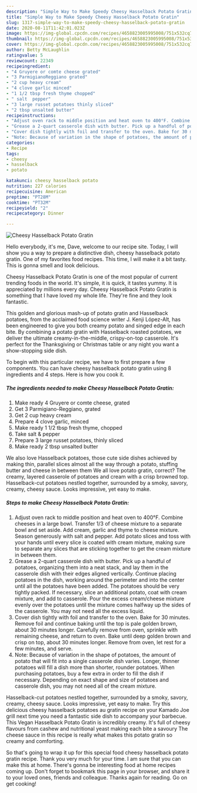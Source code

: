 ```yaml
---
description: "Simple Way to Make Speedy Cheesy Hasselback Potato Gratin"
title: "Simple Way to Make Speedy Cheesy Hasselback Potato Gratin"
slug: 1317-simple-way-to-make-speedy-cheesy-hasselback-potato-gratin
date: 2020-08-11T11:42:01.023Z
image: https://img-global.cpcdn.com/recipes/4658823005995008/751x532cq70/cheesy-hasselback-potato-gratin-recipe-main-photo.jpg
thumbnail: https://img-global.cpcdn.com/recipes/4658823005995008/751x532cq70/cheesy-hasselback-potato-gratin-recipe-main-photo.jpg
cover: https://img-global.cpcdn.com/recipes/4658823005995008/751x532cq70/cheesy-hasselback-potato-gratin-recipe-main-photo.jpg
author: Betty McLaughlin
ratingvalue: 5
reviewcount: 22349
recipeingredient:
- "4 Gruyere or comte cheese grated"
- "3 ParmigianoReggiano grated"
- "2 cup heavy cream"
- "4 clove garlic minced"
- "1 1/2 tbsp fresh thyme chopped"
- " salt  pepper"
- "3 large russet potatoes thinly sliced"
- "2 tbsp unsalted butter"
recipeinstructions:
- "Adjust oven rack to middle position and heat oven to 400°F. Combine cheeses in a large bowl. Transfer 1/3 of cheese mixture to a separate bowl and set aside. Add cream, garlic and thyme to cheese mixture. Season generously with salt and pepper. Add potato slices and toss with your hands until every slice is coated with cream mixture, making sure to separate any slices that are sticking together to get the cream mixture in between them."
- "Grease a 2-quart casserole dish with butter. Pick up a handful of potatoes, organizing them into a neat stack, and lay them in the casserole dish with their edges aligned vertically. Continue placing potatoes in the dish, working around the perimeter and into the center until all the potatoes have been added. The potatoes should be very tightly packed. If necessary, slice an additional potato, coat with cream mixture, and add to casserole. Pour the excess cream/cheese mixture evenly over the potatoes until the mixture comes halfway up the sides of the casserole. You may not need all the excess liquid."
- "Cover dish tightly with foil and transfer to the oven. Bake for 30 minutes. Remove foil and continue baking until the top is pale golden brown, about 30 minutes longer. Carefully remove from oven, sprinkle with remaining cheese, and return to oven. Bake until deep golden brown and crisp on top, about 30 minutes longer. Remove from oven, let rest for a few minutes, and serve."
- "Note: Because of variation in the shape of potatoes, the amount of potato that will fit into a single casserole dish varies. Longer, thinner potatoes will fill a dish more than shorter, rounder potatoes. When purchasing potatoes, buy a few extra in order to fill the dish if necessary. Depending on exact shape and size of potatoes and casserole dish, you may not need all of the cream mixture."
categories:
- Recipe
tags:
- cheesy
- hasselback
- potato

katakunci: cheesy hasselback potato 
nutrition: 227 calories
recipecuisine: American
preptime: "PT28M"
cooktime: "PT32M"
recipeyield: "2"
recipecategory: Dinner

---
```



![Cheesy Hasselback Potato Gratin](https://img-global.cpcdn.com/recipes/4658823005995008/751x532cq70/cheesy-hasselback-potato-gratin-recipe-main-photo.jpg)

Hello everybody, it's me, Dave, welcome to our recipe site. Today, I will show you a way to prepare a distinctive dish, cheesy hasselback potato gratin. One of my favorites food recipes. This time, I will make it a bit tasty. This is gonna smell and look delicious.

Cheesy Hasselback Potato Gratin is one of the most popular of current trending foods in the world. It's simple, it is quick, it tastes yummy. It is appreciated by millions every day. Cheesy Hasselback Potato Gratin is something that I have loved my whole life. They're fine and they look fantastic.

This golden and glorious mash-up of potato gratin and Hasselback potatoes, from the acclaimed food science writer J. Kenji López-Alt, has been engineered to give you both creamy potato and singed edge in each bite. By combining a potato gratin with Hasselback roasted potatoes, we deliver the ultimate creamy-in-the-middle, crispy-on-top casserole. It&#39;s perfect for the Thanksgiving or Christmas table or any night you want a show-stopping side dish.


To begin with this particular recipe, we have to first prepare a few components. You can have cheesy hasselback potato gratin using 8 ingredients and 4 steps. Here is how you cook it.

<!--inarticleads1-->

##### The ingredients needed to make Cheesy Hasselback Potato Gratin:

1. Make ready 4 Gruyere or comte cheese, grated
1. Get 3 Parmigiano-Reggiano, grated
1. Get 2 cup heavy cream
1. Prepare 4 clove garlic, minced
1. Make ready 1 1/2 tbsp fresh thyme, chopped
1. Take  salt &amp; pepper
1. Prepare 3 large russet potatoes, thinly sliced
1. Make ready 2 tbsp unsalted butter


We also love Hasselback potatoes, those cute side dishes achieved by making thin, parallel slices almost all the way through a potato, stuffing butter and cheese in between them We all love potato gratin, correct? The creamy, layered casserole of potatoes and cream with a crisp browned top. Hasselback-cut potatoes nestled together, surrounded by a smoky, savory, creamy, cheesy sauce. Looks impressive, yet easy to make. 

<!--inarticleads2-->

##### Steps to make Cheesy Hasselback Potato Gratin:

1. Adjust oven rack to middle position and heat oven to 400°F. Combine cheeses in a large bowl. Transfer 1/3 of cheese mixture to a separate bowl and set aside. Add cream, garlic and thyme to cheese mixture. Season generously with salt and pepper. Add potato slices and toss with your hands until every slice is coated with cream mixture, making sure to separate any slices that are sticking together to get the cream mixture in between them.
1. Grease a 2-quart casserole dish with butter. Pick up a handful of potatoes, organizing them into a neat stack, and lay them in the casserole dish with their edges aligned vertically. Continue placing potatoes in the dish, working around the perimeter and into the center until all the potatoes have been added. The potatoes should be very tightly packed. If necessary, slice an additional potato, coat with cream mixture, and add to casserole. Pour the excess cream/cheese mixture evenly over the potatoes until the mixture comes halfway up the sides of the casserole. You may not need all the excess liquid.
1. Cover dish tightly with foil and transfer to the oven. Bake for 30 minutes. Remove foil and continue baking until the top is pale golden brown, about 30 minutes longer. Carefully remove from oven, sprinkle with remaining cheese, and return to oven. Bake until deep golden brown and crisp on top, about 30 minutes longer. Remove from oven, let rest for a few minutes, and serve.
1. Note: Because of variation in the shape of potatoes, the amount of potato that will fit into a single casserole dish varies. Longer, thinner potatoes will fill a dish more than shorter, rounder potatoes. When purchasing potatoes, buy a few extra in order to fill the dish if necessary. Depending on exact shape and size of potatoes and casserole dish, you may not need all of the cream mixture.


Hasselback-cut potatoes nestled together, surrounded by a smoky, savory, creamy, cheesy sauce. Looks impressive, yet easy to make. Try this delicious cheesy hasselback potatoes au gratin recipe on your Kamado Joe grill next time you need a fantastic side dish to accompany your barbecue. This Vegan Hasselback Potato Gratin is incredibly creamy. It&#39;s full of cheesy flavours from cashew and nutritional yeast making each bite a savoury The cheese sauce in this recipe is really what makes this potato gratin so creamy and comforting. 

So that's going to wrap it up for this special food cheesy hasselback potato gratin recipe. Thank you very much for your time. I am sure that you can make this at home. There's gonna be interesting food at home recipes coming up. Don't forget to bookmark this page in your browser, and share it to your loved ones, friends and colleague. Thanks again for reading. Go on get cooking!
